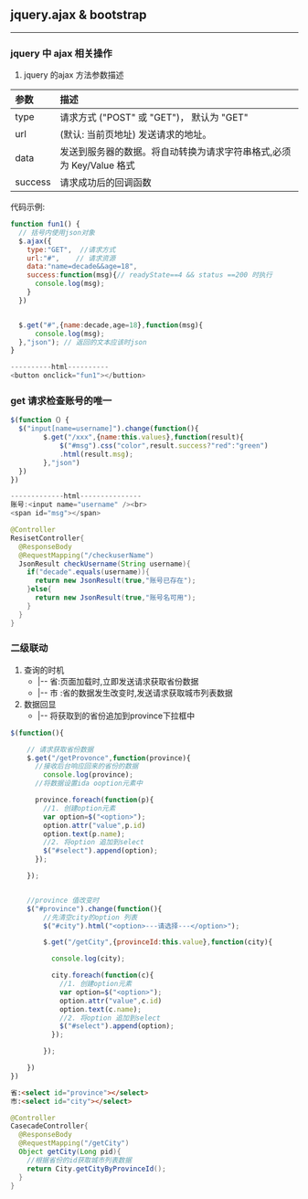 ## jquery.ajax & bootstrap

---

### jquery 中 ajax 相关操作
1. jquery 的ajax 方法参数描述

| 参数 | 描述    |
| :------------- | :------------- |
| type       |  请求方式 ("POST" 或 "GET")， 默认为 "GET"      |
| url       |  (默认: 当前页地址) 发送请求的地址。  |
| data  |  发送到服务器的数据。将自动转换为请求字符串格式,必须为 Key/Value 格式 |
| success       |  请求成功后的回调函数  |


代码示例:
```js
function fun1() {
  // 括号内使用json对象
  $.ajax({
    type:"GET",  //请求方式
    url:"#",    // 请求资源
    data:"name=decade&&age=18",
    success:function(msg){// readyState==4 && status ==200 时执行
      console.log(msg);
    }
  })


  $.get("#",{name:decade,age=18},function(msg){
      console.log(msg);
  },"json"); // 返回的文本应该时json
}

----------html----------
<button onclick="fun1"></buttion>
```


### get 请求检查账号的唯一

```js
$(function（）{
  $("input[name=username]").change(function(){
        $.get("/xxx",{name:this.values},function(result){
            $("#msg").css("color",result.success?"red":"green")
            .html(result.msg);
        },"json")
  })
})

-------------html---------------
账号:<input name="username" /><br>
<span id="msg"></span>
```

```java
@Controller
ResisetController{
  @ResponseBody
  @RequestMapping("/checkuserName")
  JsonResult checkUsername(String username){
    if("decade".equals(username)){
      return new JsonResult(true,"账号已存在");
    }else{
      return new JsonResult(true,"账号名可用");
    }
  }
}
```


### 二级联动
1. 查询的时机
    * |-- 省:页面加载时,立即发送请求获取省份数据
    * |-- 市 :省的数据发生改变时,发送请求获取城市列表数据
2. 数据回显
    * |-- 将获取到的省份追加到province下拉框中

```js
$(function(){

    // 请求获取省份数据
    $.get("/getProvonce",function(province){
      //接收后台响应回来的省份的数据
        console.log(province);
      //将数据设置ida ooption元素中

      province.foreach(function(p){
        //1. 创建option元素
        var option=$("<option>");
        option.attr("value",p.id)
        option.text(p.name);
        //2. 将option 追加到select
        $("#select").append(option);
      });

    });


    //province 值改变时
    $("#province").change(function(){
        //先清空city的option 列表
        $("#city").html("<option>---请选择---</option>");

        $.get("/getCity",{provinceId:this.value},function(city){

          console.log(city);

          city.foreach(function(c){
            //1. 创建option元素
            var option=$("<option>");
            option.attr("value",c.id)
            option.text(c.name);
            //2. 将option 追加到select
            $("#select").append(option);
          });

        });

    })
})
```

```html
省:<select id="province"></select>
市:<select id="city"></select>
```


```java
@Controller
CasecadeController{
  @ResponseBody
  @RequestMapping("/getCity")
  Object getCity(Long pid){
    //根据省份的id获取城市列表数据
    return City.getCityByProvinceId();
  }
}
```
